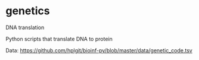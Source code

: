 # genetics
DNA translation

Python scripts that translate DNA to protein

Data:
https://github.com/hplgit/bioinf-py/blob/master/data/genetic_code.tsv

